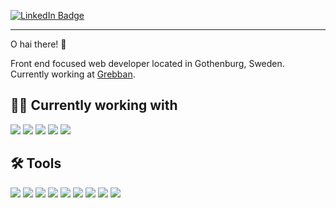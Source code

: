 [![LinkedIn Badge](https://img.shields.io/static/v1?logoColor=white&labelColor=5c5c5c&color=0D76A8&label=LinkedIn&message=Profile&logo=linkedin)](https://www.linkedin.com/in/forsgren/)

---

O hai there! 👋

Front end focused web developer located in Gothenburg, Sweden. Currently working at [Grebban](https://www.grebban.com/).

## 👨‍💻 Currently working with

![](https://img.shields.io/static/v1?logoColor=white&labelColor=555&color=eee&label=%20&message=React&logo=react)
![](https://img.shields.io/static/v1?logoColor=white&labelColor=555&color=eee&label=%20&message=SASS&logo=sass)
![](https://img.shields.io/static/v1?logoColor=white&labelColor=555&color=eee&label=%20&message=JavaScript&logo=javascript)
![](https://img.shields.io/static/v1?logoColor=white&labelColor=555&color=eee&label=%20&message=PHP&logo=php)
![](https://img.shields.io/static/v1?logoColor=white&labelColor=555&color=eee&label=%20&message=HTML&logo=html5)

## 🛠 Tools

![](https://img.shields.io/static/v1?logoColor=white&labelColor=555&color=eee&label=%20&message=macOS&logo=apple)
![](https://img.shields.io/static/v1?logoColor=white&labelColor=555&color=eee&label=%20&message=1Password&logo=1password)
![](https://img.shields.io/static/v1?logoColor=white&labelColor=555&color=eee&label=%20&message=GitHub&logo=github)
![](https://img.shields.io/static/v1?logoColor=white&labelColor=555&color=eee&label=%20&message=BitBucket&logo=bitbucket)
![](https://img.shields.io/static/v1?logoColor=white&labelColor=555&color=eee&label=%20&message=Figma&logo=figma)
![](https://img.shields.io/static/v1?logoColor=white&labelColor=555&color=eee&label=%20&message=Photoshop&logo=adobephotoshop)
![](https://img.shields.io/static/v1?logoColor=white&labelColor=555&color=eee&label=%20&message=Slack&logo=slack)
![](https://img.shields.io/static/v1?logoColor=white&labelColor=555&color=eee&label=%20&message=Asana&logo=asana)
![](https://img.shields.io/static/v1?logoColor=white&labelColor=555&color=eee&label=%20&message=Notion&logo=notion)
